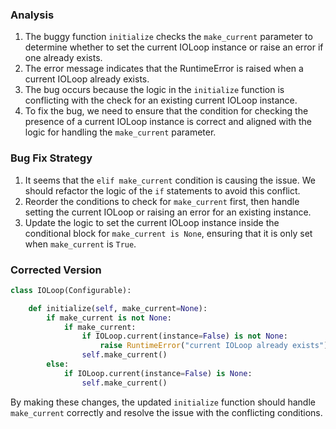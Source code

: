 ### Analysis
1. The buggy function `initialize` checks the `make_current` parameter to determine whether to set the current IOLoop instance or raise an error if one already exists.
2. The error message indicates that the RuntimeError is raised when a current IOLoop already exists.
3. The bug occurs because the logic in the `initialize` function is conflicting with the check for an existing current IOLoop instance.
4. To fix the bug, we need to ensure that the condition for checking the presence of a current IOLoop instance is correct and aligned with the logic for handling the `make_current` parameter.

### Bug Fix Strategy
1. It seems that the `elif make_current` condition is causing the issue. We should refactor the logic of the `if` statements to avoid this conflict.
2. Reorder the conditions to check for `make_current` first, then handle setting the current IOLoop or raising an error for an existing instance.
3. Update the logic to set the current IOLoop instance inside the conditional block for `make_current is None`, ensuring that it is only set when `make_current` is `True`.

### Corrected Version

```python
class IOLoop(Configurable):

    def initialize(self, make_current=None):
        if make_current is not None:
            if make_current:
                if IOLoop.current(instance=False) is not None:
                    raise RuntimeError("current IOLoop already exists")
                self.make_current()
        else:
            if IOLoop.current(instance=False) is None:
                self.make_current()
``` 

By making these changes, the updated `initialize` function should handle `make_current` correctly and resolve the issue with the conflicting conditions.
